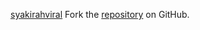 [syakirahviral](https://syakirahviral.pages.dev)
Fork the [repository](https://github.com/lapelive) on GitHub.
